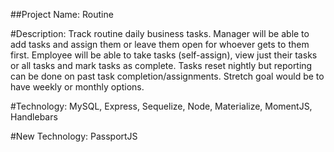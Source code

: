 ##Project Name: Routine

#Description: 
Track routine daily business tasks.  Manager will be able to add tasks and assign them or leave them open for whoever gets to them first.  Employee will be able to take tasks (self-assign), view just their tasks or all tasks and mark tasks as complete.  Tasks reset nightly but reporting can be done on past task completion/assignments.  Stretch goal would be to have weekly or monthly options.  

#Technology: 
MySQL, Express, Sequelize, Node, Materialize, MomentJS, Handlebars

#New Technology: 
PassportJS

